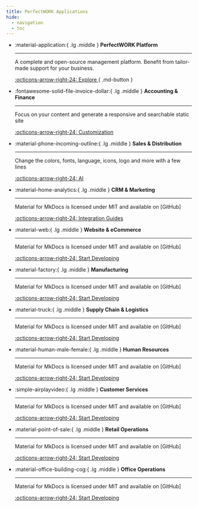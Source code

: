 ```yaml
---
title: PerfectWORK Applications
hide:
  - navigation
  - toc
---
```

<script src="https://cdn.tailwindcss.com"></script>


<div class="grid cards" markdown>

-   :material-application:{ .lg .middle } __PerfectWORK Platform__

    ---

    A complete and open-source management platform. Benefit from tailor-made support for your business.

    [:octicons-arrow-right-24: Explore ](./01_platform/index.md){ .md-button }

-   :fontawesome-solid-file-invoice-dollar:{ .lg .middle } __Accounting & Finance__

    ---

    Focus on your content and generate a responsive and searchable static site

    [:octicons-arrow-right-24: Customization](#)

-   :material-phone-incoming-outline:{ .lg .middle } __Sales & Distribution__

    ---

    Change the colors, fonts, language, icons, logo and more with a few lines

    [:octicons-arrow-right-24: AI](#)

-   :material-home-analytics:{ .lg .middle } __CRM & Marketing__

    ---

    Material for MkDocs is licensed under MIT and available on [GitHub]

    [:octicons-arrow-right-24: Integration Guides](#)

-   :material-web:{ .lg .middle } __Website & eCommerce__

    ---

    Material for MkDocs is licensed under MIT and available on [GitHub]

    [:octicons-arrow-right-24: Start Developing](#)

-   :material-factory:{ .lg .middle } __Manufacturing__

    ---

    Material for MkDocs is licensed under MIT and available on [GitHub]

    [:octicons-arrow-right-24: Start Developing](#)

-   :material-truck:{ .lg .middle } __Supply Chain & Logistics__

    ---

    Material for MkDocs is licensed under MIT and available on [GitHub]

    [:octicons-arrow-right-24: Start Developing](#)

-   :material-human-male-female:{ .lg .middle } __Human Resources__

    ---

    Material for MkDocs is licensed under MIT and available on [GitHub]

    [:octicons-arrow-right-24: Start Developing](#)

 
-   :simple-airplayvideo:{ .lg .middle } __Customer Services__

    ---

    Material for MkDocs is licensed under MIT and available on [GitHub]

    [:octicons-arrow-right-24: Start Developing](#)


-   :material-point-of-sale:{ .lg .middle } __Retail Operations__

    ---

    Material for MkDocs is licensed under MIT and available on [GitHub]

    [:octicons-arrow-right-24: Start Developing](#)

-   :material-office-building-cog:{ .lg .middle } __Office Operations__

    ---

    Material for MkDocs is licensed under MIT and available on [GitHub]

    [:octicons-arrow-right-24: Start Developing](#)


</div>
